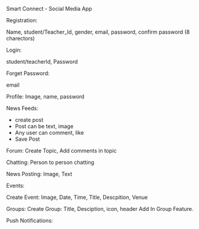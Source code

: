 Smart Connect - Social Media App

Registration:

Name, student/Teacher_Id, gender, email, password, confirm password (8 charectors)

Login:

student/teacherId, Password

Forget Password:

email

Profile:
Image, name, password

News Feeds:

- create post
- Post can be text, image
- Any user can comment, like
- Save Post 

Forum:
Create Topic, Add comments in topic


Chatting:
Person to person chatting

News Posting:
Image, Text 


Events:

Create Event: Image, Date, Time, Title, Descpition, Venue

Groups:
Create Group: Title, Desciption, icon, header
Add In Group Feature.

Push Notifications:




